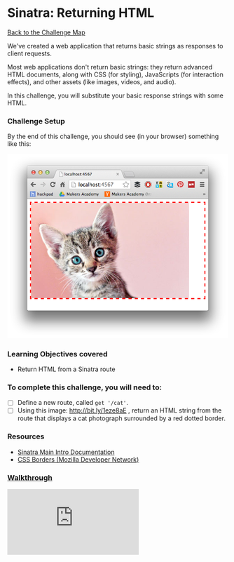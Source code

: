 # Sinatra: Returning HTML

[Back to the Challenge Map](README.md)

We've created a web application that returns basic strings as responses to client requests.

Most web applications don't return basic strings: they return advanced HTML documents, along with CSS (for styling), JavaScripts (for interaction effects), and other assets (like images, videos, and audio).

In this challenge, you will substitute your basic response strings with some HTML.

### Challenge Setup

By the end of this challenge, you should see (in your browser) something like this:

![A fluffy cat in a red border. Cute.](./images/sinatra_cat_route.png)

### Learning Objectives covered
- Return HTML from a Sinatra route

### To complete this challenge, you will need to:

- [ ] Define a new route, called `get '/cat'`.
- [ ] Using this image: http://bit.ly/1eze8aE , return an HTML string from the route that displays a cat photograph surrounded by a red dotted border.

### Resources

- [Sinatra Main Intro Documentation](http://www.sinatrarb.com/intro.html)
- [CSS Borders (Mozilla Developer Network)](https://developer.mozilla.org/en/docs/Web/CSS/border)

### [Walkthrough](walkthroughs/sinatra_returning_html.md)


![Tracking pixel](https://githubanalytics.herokuapp.com/course/intro_to_the_web/sinatra_returning_html.md)
